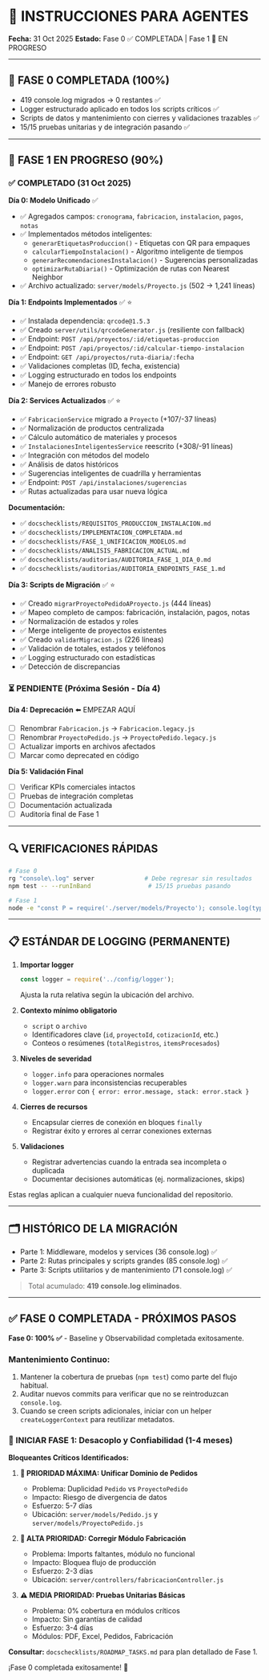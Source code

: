 # 🤖 INSTRUCCIONES PARA AGENTES

**Fecha:** 31 Oct 2025
**Estado:** Fase 0 ✅ COMPLETADA | Fase 1 🔄 EN PROGRESO

---

## 🎉 FASE 0 COMPLETADA (100%)

- 419 console.log migrados → 0 restantes ✅
- Logger estructurado aplicado en todos los scripts críticos ✅
- Scripts de datos y mantenimiento con cierres y validaciones trazables ✅
- 15/15 pruebas unitarias y de integración pasando ✅

---

## 🚀 FASE 1 EN PROGRESO (90%)

### ✅ COMPLETADO (31 Oct 2025)

**Día 0: Modelo Unificado** ✅
- ✅ Agregados campos: `cronograma`, `fabricacion`, `instalacion`, `pagos`, `notas`
- ✅ Implementados métodos inteligentes:
  - `generarEtiquetasProduccion()` - Etiquetas con QR para empaques
  - `calcularTiempoInstalacion()` - Algoritmo inteligente de tiempos
  - `generarRecomendacionesInstalacion()` - Sugerencias personalizadas
  - `optimizarRutaDiaria()` - Optimización de rutas con Nearest Neighbor
- ✅ Archivo actualizado: `server/models/Proyecto.js` (502 → 1,241 líneas)

**Día 1: Endpoints Implementados** ✅ ⭐
- ✅ Instalada dependencia: `qrcode@1.5.3`
- ✅ Creado `server/utils/qrcodeGenerator.js` (resiliente con fallback)
- ✅ Endpoint: `POST /api/proyectos/:id/etiquetas-produccion`
- ✅ Endpoint: `POST /api/proyectos/:id/calcular-tiempo-instalacion`
- ✅ Endpoint: `GET /api/proyectos/ruta-diaria/:fecha`
- ✅ Validaciones completas (ID, fecha, existencia)
- ✅ Logging estructurado en todos los endpoints
- ✅ Manejo de errores robusto

**Día 2: Services Actualizados** ✅ ⭐
- ✅ `FabricacionService` migrado a `Proyecto` (+107/-37 líneas)
- ✅ Normalización de productos centralizada
- ✅ Cálculo automático de materiales y procesos
- ✅ `InstalacionesInteligentesService` reescrito (+308/-91 líneas)
- ✅ Integración con métodos del modelo
- ✅ Análisis de datos históricos
- ✅ Sugerencias inteligentes de cuadrilla y herramientas
- ✅ Endpoint: `POST /api/instalaciones/sugerencias`
- ✅ Rutas actualizadas para usar nueva lógica

**Documentación:**
- ✅ `docschecklists/REQUISITOS_PRODUCCION_INSTALACION.md`
- ✅ `docschecklists/IMPLEMENTACION_COMPLETADA.md`
- ✅ `docschecklists/FASE_1_UNIFICACION_MODELOS.md`
- ✅ `docschecklists/ANALISIS_FABRICACION_ACTUAL.md`
- ✅ `docschecklists/auditorias/AUDITORIA_FASE_1_DIA_0.md`
- ✅ `docschecklists/auditorias/AUDITORIA_ENDPOINTS_FASE_1.md`

**Día 3: Scripts de Migración** ✅ ⭐
- ✅ Creado `migrarProyectoPedidoAProyecto.js` (444 líneas)
- ✅ Mapeo completo de campos: fabricación, instalación, pagos, notas
- ✅ Normalización de estados y roles
- ✅ Merge inteligente de proyectos existentes
- ✅ Creado `validarMigracion.js` (226 líneas)
- ✅ Validación de totales, estados y teléfonos
- ✅ Logging estructurado con estadísticas
- ✅ Detección de discrepancias

### ⏳ PENDIENTE (Próxima Sesión - Día 4)

**Día 4: Deprecación** ⬅️ EMPEZAR AQUÍ
- [ ] Renombrar `Fabricacion.js` → `Fabricacion.legacy.js`
- [ ] Renombrar `ProyectoPedido.js` → `ProyectoPedido.legacy.js`
- [ ] Actualizar imports en archivos afectados
- [ ] Marcar como deprecated en código

**Día 5: Validación Final**
- [ ] Verificar KPIs comerciales intactos
- [ ] Pruebas de integración completas
- [ ] Documentación actualizada
- [ ] Auditoría final de Fase 1

---

## 🔍 VERIFICACIONES RÁPIDAS

```bash
# Fase 0
rg "console\.log" server              # Debe regresar sin resultados
npm test -- --runInBand                # 15/15 pruebas pasando

# Fase 1
node -e "const P = require('./server/models/Proyecto'); console.log(typeof P.schema.methods.generarEtiquetasProduccion)"  # function
```

---

## 📋 ESTÁNDAR DE LOGGING (PERMANENTE)

1. **Importar logger**
   ```javascript
   const logger = require('../config/logger');
   ```
   Ajusta la ruta relativa según la ubicación del archivo.

2. **Contexto mínimo obligatorio**
   - `script` o `archivo`
   - Identificadores clave (`id`, `proyectoId`, `cotizacionId`, etc.)
   - Conteos o resúmenes (`totalRegistros`, `itemsProcesados`)

3. **Niveles de severidad**
   - `logger.info` para operaciones normales
   - `logger.warn` para inconsistencias recuperables
   - `logger.error` con `{ error: error.message, stack: error.stack }`

4. **Cierres de recursos**
   - Encapsular cierres de conexión en bloques `finally`
   - Registrar éxito y errores al cerrar conexiones externas

5. **Validaciones**
   - Registrar advertencias cuando la entrada sea incompleta o duplicada
   - Documentar decisiones automáticas (ej. normalizaciones, skips)

Estas reglas aplican a cualquier nueva funcionalidad del repositorio.

---

## 🗂️ HISTÓRICO DE LA MIGRACIÓN

- Parte 1: Middleware, modelos y services (36 console.log) ✅
- Parte 2: Rutas principales y scripts grandes (85 console.log) ✅
- Parte 3: Scripts utilitarios y de mantenimiento (71 console.log) ✅

> Total acumulado: **419 console.log eliminados**.

---

## ✅ FASE 0 COMPLETADA - PRÓXIMOS PASOS

**Fase 0: 100% ✅** - Baseline y Observabilidad completada exitosamente.

### Mantenimiento Continuo:
1. Mantener la cobertura de pruebas (`npm test`) como parte del flujo habitual.
2. Auditar nuevos commits para verificar que no se reintroduzcan `console.log`.
3. Cuando se creen scripts adicionales, iniciar con un helper `createLoggerContext` para reutilizar metadatos.

### 🚀 INICIAR FASE 1: Desacoplo y Confiabilidad (1-4 meses)

**Bloqueantes Críticos Identificados:**

1. **🔴 PRIORIDAD MÁXIMA: Unificar Dominio de Pedidos**
   - Problema: Duplicidad `Pedido` vs `ProyectoPedido`
   - Impacto: Riesgo de divergencia de datos
   - Esfuerzo: 5-7 días
   - Ubicación: `server/models/Pedido.js` y `server/models/ProyectoPedido.js`

2. **🔴 ALTA PRIORIDAD: Corregir Módulo Fabricación**
   - Problema: Imports faltantes, módulo no funcional
   - Impacto: Bloquea flujo de producción
   - Esfuerzo: 2-3 días
   - Ubicación: `server/controllers/fabricacionController.js`

3. **⚠️ MEDIA PRIORIDAD: Pruebas Unitarias Básicas**
   - Problema: 0% cobertura en módulos críticos
   - Impacto: Sin garantías de calidad
   - Esfuerzo: 3-4 días
   - Módulos: PDF, Excel, Pedidos, Fabricación

**Consultar:** `docschecklists/ROADMAP_TASKS.md` para plan detallado de Fase 1.

¡Fase 0 completada exitosamente! 🎉
